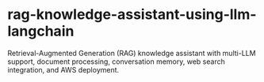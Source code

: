 # rag-knowledge-assistant-using-llm-langchain
Retrieval-Augmented Generation (RAG) knowledge assistant with multi-LLM support, document processing, conversation memory, web search integration, and AWS deployment.
